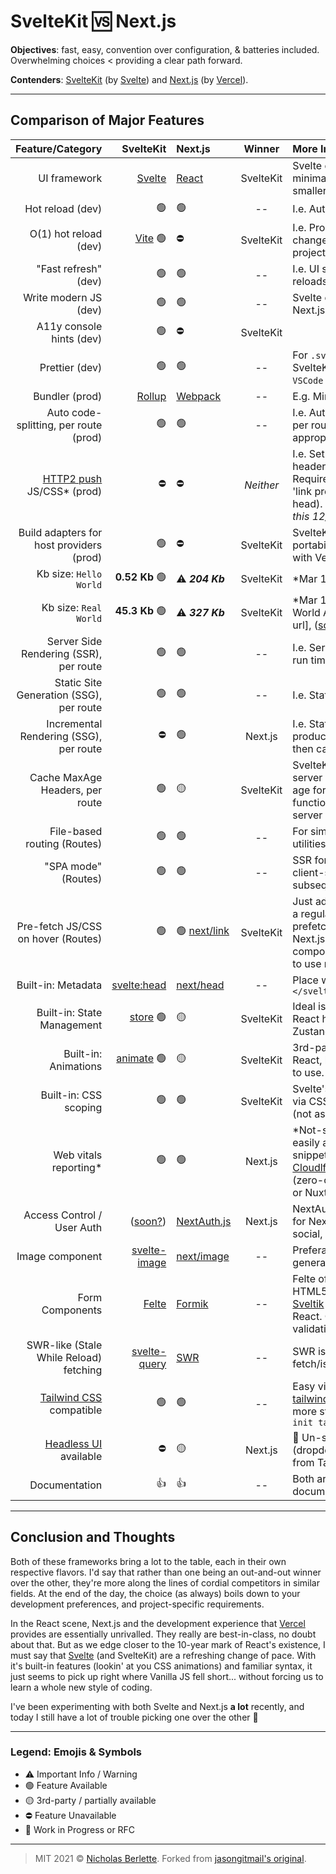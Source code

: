 # SvelteKit 🆚  Next.js

**Objectives**: fast, easy, convention over configuration, & batteries included. Overwhelming choices &lt; providing a clear path forward.

**Contenders**: [SvelteKit][sveltekit-url] (by [Svelte][svelte-url]) and [Next.js][next-url] (by [Vercel][vercel-url]).  

---

## Comparison of Major Features

|                            Feature/Category |                         SvelteKit | Next.js                      |  Winner   | More Information                                                                                                                                                                             |
| ------------------------------------------: | --------------------------------: | :--------------------------- | :-------: | :------------------------------------------------------------------------------------------------------------------------------------------------------------------------------------------- |
|                                UI framework |              [Svelte][svelte-url] | [React][react-url]           | SvelteKit | Svelte offers faster, more minimal DOM updates & smaller Kb client size.                                                                                                                     |
|                            Hot reload (dev) |                                🟢 | 🟢                            |    --     | I.e. Auto reload on file save.                                                                                                                                                               |
|                       O(1) hot reload (dev) |               [Vite][vite-url] 🟢 | ⛔                            | SvelteKit | I.e. Processes only the changed files. Fast even in big projects.                                                                                                                            |
|                        "Fast refresh" (dev) |                                🟢 | 🟢                            |    --     | I.e. UI state preserved across reloads.                                                                                                                                                      |
|                       Write modern JS (dev) |                                🟢 | 🟢                            |    --     | Svelte compiler processes it. Next.js uses Babel for this.                                                                                                                                   |
|                    A11y console hints (dev) |                                🟢 | ⛔                            | SvelteKit |                                                                                                                                                                                              |
|                              Prettier (dev) |                                🟢 | 🟢                            |    --     | For `.svelte` or `.jsx` files. For SvelteKit, install `Svelte for VSCode` extension.                                                                                                         |
|                              Bundler (prod) |              [Rollup][rollup-url] | [Webpack][webpack-url]       |    --     | E.g. Minify assets, etc.                                                                                                                                                                     |
|       Auto code-splitting, per route (prod) |                                🟢 | 🟢                            |    --     | I.e. Auto code splits JS & CSS per route & bundles appropriately.                                                                                                                            |
| [HTTP2 push][http2push-url] JS/CSS\* (prod) |                                ⛔ | ⛔                            | _Neither_ | I.e. Set initial page's HTML headers to push JS & CSS. Requires host support (and/or 'link preload' added to HTML head). \*_Chrome deprecated this 12/2020._                                 |
|    Build adapters for host providers (prod) |                                🟢 | ⛔                            | SvelteKit | SvelteKit provides easy portability. Next.js works best with Vercel.                                                                                                                         |
|                      Kb size: `Hello World` |                    **0.52 Kb** 🟢 | ⚠️  ***204 Kb***              | SvelteKit | \*Mar 19 2021. [Source][sapper-note-url]                                                                                                                                                     |
|                       Kb size: `Real World` |                    **45.3 Kb** 🟢 | ⚠️  ***327 Kb***              | SvelteKit | \*Mar 13, 2021 [Read: Real World App][svelterealworld-url], ([source][sapper-note-url])                                                                                                      |
|      Server Side Rendering (SSR), per route |                                🟢 | 🟢                            |    --     | I.e. Server-side rendered (at run time).                                                                                                                                                     |
|     Static Site Generation (SSG), per route |                                🟢 | 🟢                            |    --     | I.e. Static (at build time).                                                                                                                                                                 |
|      Incremental Rendering (SSG), per route |                                ⛔ | 🟢                            |  Next.js  | I.e. Static 'on demand' in production--first req dynamic then cached.                                                                                                                        |
|             Cache MaxAge Headers, per route |                                🟢 | 🟡                            | SvelteKit | SvelteKit can set headers for server routes or specify max-age for client routes via load function. Next.js allows it for server routes via [vercel.json][vercel3-url]                       |
|                 File-based routing (Routes) |                                🟢 | 🟢                            |    --     | For simplicity. Other routing utilities should be included.                                                                                                                                  |
|                         "SPA mode" (Routes) |                                🟢 | 🟢                            |    --     | SSR for initial page load, then client-side routing for subsequent pages.                                                                                                                    |
|          Pre-fetch JS/CSS on hover (Routes) |                                🟢 | 🟢  [next/link][nextlink-url] | SvelteKit | Just add `sveltekit:prefetch` to a regular link. Svelte can prefetch routes (via regex); Next.js requires their `next/link` component; see docs. It's nicer to use regular links.            |
|                          Built-in: Metadata |  [<svelte:head>][sveltehead-url] | [next/head][nexthead-url]     |    --     | Place within `<svelte:head>...</svelte:head>`                                                                                                                                                |
|                  Built-in: State Management |       [store][sveltestore-url] 🟢 | 🟡                            | SvelteKit | Ideal is one, easy, built-in way. React has many choices--Zustand is reasonable.                                                                                                             |
|                        Built-in: Animations |   [animate][svelteanimate-url] 🟢 | 🟡                            | SvelteKit | 3rd-party options exist for React, but they're not as easy to use.                                                                                                                           |
|                       Built-in: CSS scoping |                                🟢 | 🟢                            | SvelteKit | Svelte's is automatic. Next.js' is via CSS modules or CSS in JSX (not as clean).                                                                                                             |
|                      Web vitals reporting\* |                                🟢 | 🟢                            |  Next.js  | \*Not-so-relevant these days; easily added via analytics snippet/platform provider, eg: [Cloudlfare Site Analytics][cloudflare-url] (zero-config). [Vercel][vercel2-url] (for Next or Nuxt). |
|                  Access Control / User Auth |        ([soon?][svelteauth-url]) | [NextAuth.js][nextauth-url]   |  Next.js  | NextAuth.js is defacto standard for Next.js; easy to use; email, social, &/or one-click link.                                                                                                |
|                             Image component |  [svelte-image][svelteimage-url] | [next/image][nextimage-url]   |    --     | Preferably optimized image generation with caching.                                                                                                                                          |
|                             Form Components |               [Felte][felte-url] | [Formik][formik-url]          |    --     | Felte offers a nearly-native HTML5 form experience. Or [Sveltik][sveltik-url] is a port of Formik for React. Can use Yup for validation.                                                     |
|      SWR-like (Stale While Reload) fetching | [svelte-query][svelte-query-url] | [SWR][swr-url]                |    --     | SWR is by Vercel. Easy fetch/isLoading/errors/caching.                                                                                                                                       |
|     [Tailwind CSS][tailwind-url] compatible |                                🟢 | 🟢                            |    --     | Easy via [svelte-add-tailwindcss][svelte-add-tailwind-url]. Next.js requires more steps, but [RFC][next-rfc-url] for `npx init tailwind`                                                     |
|       [Headless UI][headless-url] available |                                ⛔ | 🟡                            |  Next.js  | 🚧  Un-styled UI components (dropdown, slider, toggle, etc) from Tailwind creators.                                                                                                           |
|                               Documentation |                                👍 | 👍                            |    --     | Both are excellently documented.                                                                                                                                                             |

---

## Conclusion and Thoughts

Both of these frameworks bring a lot to the table, each in their own respective flavors. I'd say that rather than one being an out-and-out winner over the other, they're more along the lines of cordial competitors in similar fields. At the end of the day, the choice (as always) boils down to your development preferences, and project-specific requirements.  

In the React scene, Next.js and the development experience that [Vercel][vercel-url] provides are essentially unrivalled. They really are best-in-class, no doubt about that. But as we edge closer to the 10-year mark of React's existence, I must say that [Svelte][svelte-url] (and SvelteKit) are a refreshing change of pace. With it's built-in features (lookin' at you CSS animations) and familiar syntax, it just seems to pick up right where Vanilla JS fell short... without forcing us to learn a whole new style of coding.  

I've been experimenting with both Svelte and Next.js **a lot** recently, and today I still have a lot of trouble picking one over the other 😬  

---

### Legend: Emojis & Symbols

* ⚠️   Important Info / Warning
* 🟢   Feature Available
* 🟡   3rd-party / partially available
* ⛔   Feature Unavailable
* 🚧   Work in Progress or RFC  

---

> MIT 2021 © [Nicholas Berlette](https://github.com/nberlette). Forked from [jasongitmail's original](https://github.com/jasongitmail/svelte-vs-next).

[react-url]: https://reactjs.org/
[svelte-url]: https://svelte.dev
[svelteauth-url]: https://github.com/sveltejs/kit/tree/master/examples/realworld.svelte.dev/src/routes/auth
[svelteimage-url]: https://svelte-image.matyunya.now.sh/
[sveltehead-url]: https://svelte.dev/docs#svelte_head
[svelte-query-url]: https://github.com/SvelteStack/svelte-query
[sveltekit-url]: https://kit.svelte.dev/
[felte-url]: https://felte.dev/
[sveltik-url]: https://github.com/nathancahill/sveltik
[svelte-realworld-url]: <https://realworld.svelte.dev/>
[sapper-note-url]: <https://svelte.dev/blog/sapper-towards-the-ideal-web-app-framework>
[sveltestore-url]: https://svelte.dev/docs#svelte_store
[svelteanimate-url]: https://svelte.dev/docs#svelte_animate
[svelte-add-tailwind-url]: https://github.com/svelte-add/tailwindcss
[next-url]: https://nextjs.org/
[nextauth-url]: https://next-auth.js.org/
[nextimage-url]: https://nextjs.org/docs/api-reference/next/image
[nextlink-url]: https://nextjs.org/docs/api-reference/next/link
[nexthead-url]: https://nextjs.org/docs/api-reference/next/head
[next-rfc-url]: https://github.com/vercel/next.js/discussions/20030
[vercel-url]: https://vercel.com/
[vercel2-url]: https://vercel.com/docs/analytics
[vercel3-url]: https://vercel.com/docs/configuration#project/headers
[swr-url]: https://swr.vercel.app
[vite-url]: https://vitejs.dev/
[formik-url]: https://formik.org/
[http2push-url]: https://brianli.com/cloudflare-workers-sites-http2-server-push/
[tailwind-url]: https://tailwindcss.com/
[headless-url]: https://headlessui.dev/
[webpack-url]: https://webpack.js.org/
[rollup-url]: https://rollupjs.org/
[preact]: https://preactjs.org/
[cloudflare-url]: https://cloudflare.com/
